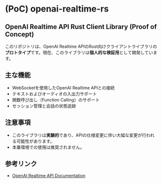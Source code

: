 # (PoC) openai-realtime-rs

## OpenAI Realtime API Rust Client Library (Proof of Concept)

このリポジトリは、OpenAI Realtime APIのRust向けクライアントライブラリの**プロトタイプ**です。現在、このライブラリは**個人的な検証用**として開発しています。
## 主な機能

- WebSocketを使用したOpenAI Realtime APIとの接続
- テキストおよびオーディオの入出力サポート
- 関数呼び出し（Function Calling）のサポート
- セッション管理と会話の状態追跡

## 注意事項

- このライブラリは**実験的**であり、APIの仕様変更に伴い大幅な変更が行われる可能性があります。
- 本番環境での使用は推奨されません。

## 参考リンク

- [OpenAI Realtime API Documentation](https://platform.openai.com/docs/guides/realtime)
